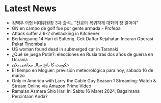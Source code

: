 # Latest News
-  김택우 의협 비대위원장 3차 출석…"전공의 복귀하게 대화의 장 열어야"
-  GN en campo de golf fue por gente armada.- Profepa
-  Attack suffer a 9-2 shellacking in Kitchener
-  Berlangsung 14 Hari di Sulteng, Cek Daftar Kejahatan Incaran Operasi Pekat Tinombala
-  US woman found dead in submerged car in Taranaki
-  ¿Qué se juega Putin?: elecciones en Rusia tras dos años de guerra en Ucrania
-  حکومت کا پانچ سالہ معاشی پلان
-  El tiempo en Moguer: previsión meteorológica para hoy, sábado 16 de marzo
-  Only in America with Larry the Cable Guy Season 1 Streaming: Watch & Stream Online via Amazon Prime Video
-  Ramalan Asmara Shio Hari Ini Sabtu 16 Maret 2024, Bagaimana Percintaan Anda?
